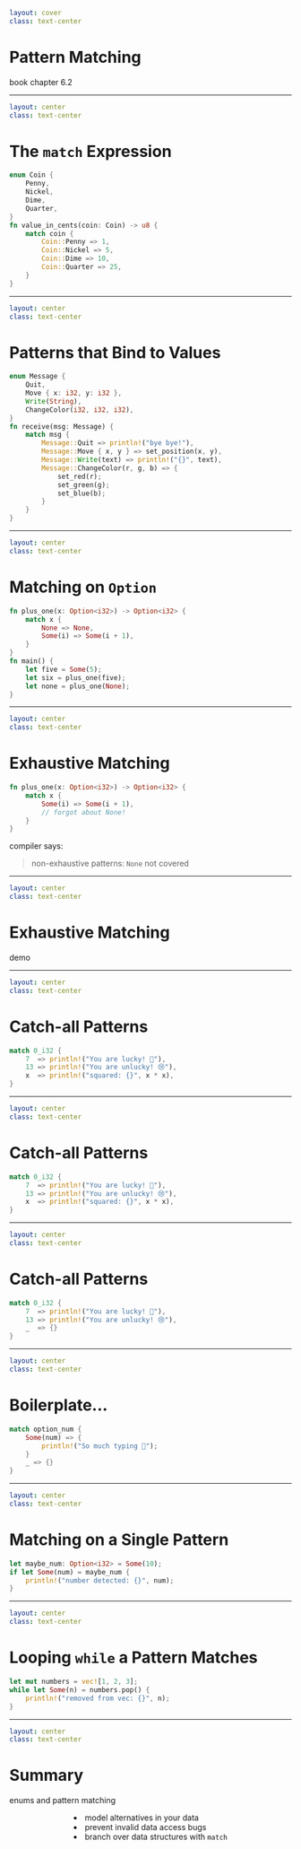 ```yaml
layout: cover
class: text-center
```

# Pattern Matching

book chapter 6.2

<Nr />

---

```yaml
layout: center
class: text-center
```

# The `match` Expression

```rust {1-6|7|8-13|all}
enum Coin {
    Penny,
    Nickel,
    Dime,
    Quarter,
}
fn value_in_cents(coin: Coin) -> u8 {
    match coin {
        Coin::Penny => 1,
        Coin::Nickel => 5,
        Coin::Dime => 10,
        Coin::Quarter => 25,
    }
}
```

<Nr />

---

```yaml
layout: center
class: text-center
```

# Patterns that Bind to Values

```rust {1-6|2,8,9,17|3,8,10,17|4,8,11,17|5,8,12-16,17|all}
enum Message {
    Quit,
    Move { x: i32, y: i32 },
    Write(String),
    ChangeColor(i32, i32, i32),
}
fn receive(msg: Message) {
    match msg {
        Message::Quit => println!("bye bye!"),
        Message::Move { x, y } => set_position(x, y),
        Message::Write(text) => println!("{}", text),
        Message::ChangeColor(r, g, b) => {
            set_red(r);
            set_green(g);
            set_blue(b);
        }
    }
}
```

<Nr />

---

```yaml
layout: center
class: text-center
```

# Matching on `Option`

```rust {1-6,8-10}
fn plus_one(x: Option<i32>) -> Option<i32> {
    match x {
        None => None,
        Some(i) => Some(i + 1),
    }
}
fn main() {
    let five = Some(5);
    let six = plus_one(five);
    let none = plus_one(None);
}
```

<Nr />

---

```yaml
layout: center
class: text-center
```

# Exhaustive Matching

```rust {2-5}
fn plus_one(x: Option<i32>) -> Option<i32> {
    match x {
        Some(i) => Some(i + 1),
        // forgot about None!
    }
}
```

compiler says:

> non-exhaustive patterns: `None` not covered

<Nr />

---

```yaml
layout: center
class: text-center
```

# Exhaustive Matching

demo

<Nr />

---

```yaml
layout: center
class: text-center
```

# Catch-all Patterns

```rust
match 0_i32 {
    7  => println!("You are lucky! 🥳"),
    13 => println!("You are unlucky! 😢"),
    x  => println!("squared: {}", x * x),
}
```

<Nr />

---

```yaml
layout: center
class: text-center
```

# Catch-all Patterns

```rust {4}
match 0_i32 {
    7  => println!("You are lucky! 🥳"),
    13 => println!("You are unlucky! 😢"),
    x  => println!("squared: {}", x * x),
}
```

<Nr />

---

```yaml
layout: center
class: text-center
```

# Catch-all Patterns

```rust {4}
match 0_i32 {
    7  => println!("You are lucky! 🥳"),
    13 => println!("You are unlucky! 😢"),
    _  => {}
}
```

<Nr />

---

```yaml
layout: center
class: text-center
```

# Boilerplate...

```rust
match option_num {
    Some(num) => {
        println!("So much typing 🤧");
    }
    _ => {}
}
```

<Nr />

---

```yaml
layout: center
class: text-center
```

# Matching on a Single Pattern

```rust
let maybe_num: Option<i32> = Some(10);
if let Some(num) = maybe_num {
    println!("number detected: {}", num);
}
```

<div
    style="background-color: red"
    class="h-0.8 rounded absolute top-75 left-77 w-39"
></div>

<Nr />

---

```yaml
layout: center
class: text-center
```

# Looping `while` a Pattern Matches

```rust
let mut numbers = vec![1, 2, 3];
while let Some(n) = numbers.pop() {
    println!("removed from vec: {}", n);
}
```

<div
    style="background-color: red"
    class="h-0.8 rounded absolute top-75 left-66 w-42"
></div>

<Nr />

---

```yaml
layout: center
class: text-center
```

# Summary

enums and pattern matching

<div style="display: flex">
  <div style="flex-grow: 1"></div>
  <div style="text-align: left">
    <li>model alternatives in your data</li>
    <li>prevent invalid data access bugs</li>
    <li>branch over data structures with <code>match</code></li>
  </div>
  <div style="flex-grow: 1"></div>
</div>

<Nr />
